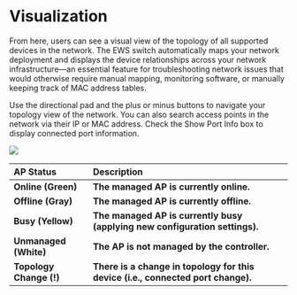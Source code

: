 # Visualization

From here, users can see a visual view of the topology of all supported devices in the network. The EWS switch automatically maps your network deployment and displays the device relationships across your network infrastructure—an essential feature for troubleshooting network issues that would otherwise require manual mapping, monitoring software, or manually keeping track of MAC address tables.

Use the directional pad and the plus or minus buttons to navigate your topology view of the network. You can also search access points in the network via their IP or MAC address. Check the Show Port Info box to display connected port information.

![](https://lh3.googleusercontent.com/ahZtSp282cCgzJbXoLKFQVwFFLS5wIZrWEaDXqwTX9OzcAMaKkRZDzNrnclJhmtkwNrX9nnCnpdNNQrOaKv6ZAUQNk2Wf-IOnmkdLXrFVn21c35fW9yDrT9J9FzzUwlD1eALRJM)

| **AP Status** | **Description** |
| :--- | :--- |
| **Online \(Green\)** | **The managed AP is currently online.** |
| **Offline \(Gray\)** | **The managed AP is currently offline.** |
| **Busy \(Yellow\)** | **The managed AP is currently busy \(applying new configuration settings\).** |
| **Unmanaged \(White\)** | **The AP is not managed by the controller.** |
| **Topology Change \(!\)** | **There is a change in topology for this device \(i.e., connected port change\).** |

